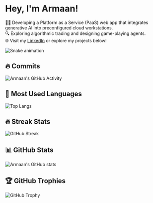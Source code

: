 # Hey, I'm Armaan!

👨‍💻 Developing a Platform as a Service (PaaS) web app that integrates generative AI into preconfigured cloud workstations.  
🔍 Exploring algorithmic trading and designing game-playing agents.  
🌐 Visit my [LinkedIn](https://www.linkedin.com/in/armaan-kapoor/) or explore my projects below!

![Snake animation](https://github.com/ak2k2/ak2k2/blob/output/github-contribution-grid-snake.svg)

## 🔥 Commits
![Armaan's GitHub Activity](https://ghchart.rshah.org/ak2k2)

## 🧮 Most Used Languages
![Top Langs](https://github-readme-stats.vercel.app/api/top-langs/?username=ak2k2&layout=compact&theme=vue)

## 🔥 Streak Stats
![GitHub Streak](https://github-readme-streak-stats.herokuapp.com/?user=ak2k2&theme=dark)

## 📊 GitHub Stats
![Armaan's GitHub stats](https://github-readme-stats.vercel.app/api?username=ak2k2&show_icons=true&theme=vue)

## 🏆 GitHub Trophies
![GitHub Trophy](https://github-profile-trophy.vercel.app/?username=ak2k2&theme=nord&no-frame=true)



